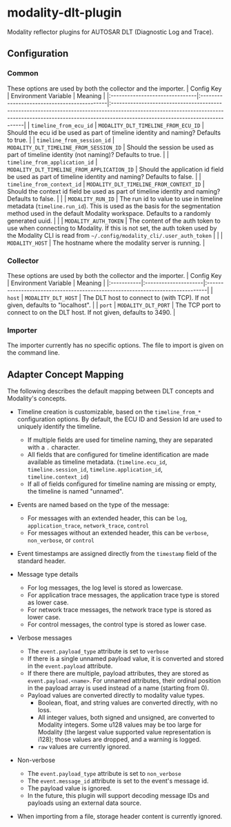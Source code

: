 # modality-dlt-plugin

Modality reflector plugins for AUTOSAR DLT (Diagnostic Log and Trace).

## Configuration
### Common
These options are used by both the collector and the importer.
| Config Key                     | Environment Variable                        | Meaning                                                                                                                                                                                                   |
|:-------------------------------|:--------------------------------------------|:----------------------------------------------------------------------------------------------------------------------------------------------------------------------------------------------------------|
| `timeline_from_ecu_id`         | `MODALITY_DLT_TIMELINE_FROM_ECU_ID`         | Should the ecu id be used as part of timeline identity and naming? Defaults to true.                                                                                                                      |
| `timeline_from_session_id`     | `MODALITY_DLT_TIMELINE_FROM_SESSION_ID`     | Should the session be used as part of timeline identity (not naming)? Defaults to true.                                                                                                                   |
| `timeline_from_application_id` | `MODALITY_DLT_TIMELINE_FROM_APPLICATION_ID` | Should the application id field be used as part of timeline identity and naming? Defaults to false.                                                                                                       |
| `timeline_from_context_id`     | `MODALITY_DLT_TIMELINE_FROM_CONTEXT_ID`     | Should the context id field be used as part of timeline identity and naming? Defaults to false.                                                                                                           |
|                                | `MODALITY_RUN_ID`                           | The run id to value to use in timeline metadata (`timeline.run_id`). This is used as the basis for the segmentation method used in the default Modality workspace. Defaults to a randomly generated uuid. |
|                                | `MODALITY_AUTH_TOKEN`                       | The content of the auth token to use when connecting to Modality. If this is not set, the auth token used by the Modality CLI is read from `~/.config/modality_cli/.user_auth_token`                      |
|                                | `MODALITY_HOST`                             | The hostname where the modality server is running.                                                                                                                                                        |

### Collector
These options are used by both the collector and the importer.
| Config Key | Environment Variable | Meaning                                                                       |
|:-----------|:---------------------|:------------------------------------------------------------------------------|
| `host`     | `MODALITY_DLT_HOST`  | The DLT host to connect to (with TCP). If not given, defaults to "localhost". |
| `port`     | `MODALITY_DLT_PORT`  | The TCP port to connect to on the DLT host. If not given, defaults to 3490.   |

### Importer
The importer currently has no specific options. The file to import is given on the command line.

## Adapter Concept Mapping
The following describes the default mapping between DLT concepts and Modality's concepts.

* Timeline creation is customizable, based on the `timeline_from_*`
  configuration options. By default, the ECU ID and Session Id are
  used to uniquely identify the timeline.
  * If multiple fields are used for timeline naming, they are
    separated with a `.` character.
  * All fields that are configured for timeline identification are
    made available as timeline metadata. (`timeline.ecu_id`,
    `timeline.session_id`, `timeline.application_id`,
    `timeline.context_id`)
  * If all of fields configured for timeline naming are missing or
    empty, the timeline is named "unnamed".

* Events are named based on the type of the message:
  * For messages with an extended header, this can be `log`, `application_trace`, `network_trace`, `control`
  * For messages without an extended header, this can be `verbose`, `non_verbose`, or `control`

* Event timestamps are assigned directly from the `timestamp` field of the standard header.

* Message type details
  * For log messages, the log level is stored as lowercase.
  * For application trace messages, the application trace type is stored as lower case.
  * For network trace messages, the network trace type is stored as lower case.
  * For control messages, the control type is stored as lower case.

* Verbose messages
  * The `event.payload_type` attribute is set to `verbose`
  * If there is a single unnamed payload value, it is converted and
    stored in the `event.payload` attribute.
  * If there there are multiple, payload attributes, they are stored
    as `event.payload.<name>`. For unnamed attributes, their ordinal
    position in the payload array is used instead of a name (starting
    from 0).
  * Payload values are converted directly to modality value types.
    * Boolean, float, and string values are converted directly, with no loss.
    * All integer values, both signed and unsigned, are converted to
      Modality integers. Some u128 values may be too large for
      Modality (the largest value supported value representation is
      i128); those values are dropped, and a warning is logged.
    * `raw` values are currently ignored.

* Non-verbose
  * The `event.payload_type` attribute is set to `non_verbose`
  * The `event.message_id` attribute is set to the event's message id.
  * The payload value is ignored.
  * In the future, this plugin will support decoding message IDs and
    payloads using an external data source.

* When importing from a file, storage header content is currently ignored.
